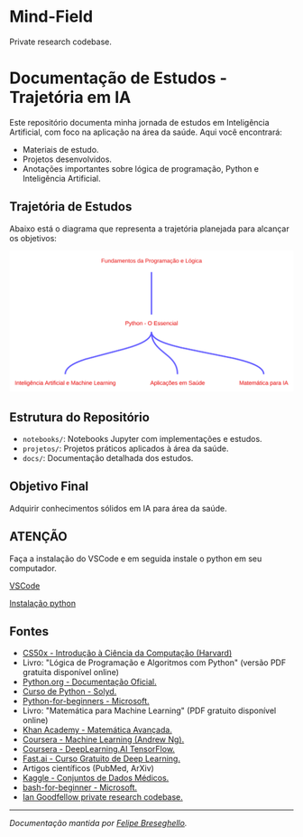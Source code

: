 # Mind-Field 
Private research codebase.

# Documentação de Estudos - Trajetória em IA

Este repositório documenta minha jornada de estudos em Inteligência Artificial, com foco na aplicação na área da saúde. Aqui você encontrará:

- Materiais de estudo.
- Projetos desenvolvidos.
- Anotações importantes sobre lógica de programação, Python e Inteligência Artificial.

## Trajetória de Estudos

Abaixo está o diagrama que representa a trajetória planejada para alcançar os objetivos:

![Diagrama de Trajetória](./assets/diagram.svg)

## Estrutura do Repositório

- `notebooks/`: Notebooks Jupyter com implementações e estudos.
- `projetos/`: Projetos práticos aplicados à área da saúde.
- `docs/`: Documentação detalhada dos estudos.

## Objetivo Final

Adquirir conhecimentos sólidos em IA para área da saúde. 

## ATENÇÃO

Faça a instalação do VSCode e em seguida instale o python em seu computador.

[VSCode](https://code.visualstudio.com/)

[Instalação python](docs/instalacao_dependencias.md)

## Fontes

- [CS50x - Introdução à Ciência da Computação (Harvard)](https://cs50.harvard.edu/x/2025)
- Livro: "Lógica de Programação e Algoritmos com Python" (versão PDF gratuita disponível online)
- [Python.org - Documentação Oficial.](https://docs.python.org/pt-br/3/)
- [Curso de Python - Solyd.](https://solyd.com.br/cursos/python-basico/)
- [Python-for-beginners - Microsoft.](https://github.com/microsoft/python-for-beginners)
- Livro: "Matemática para Machine Learning" (PDF gratuito disponível online)
- [Khan Academy - Matemática Avançada.](https://pt.khanacademy.org/)
- [Coursera - Machine Learning (Andrew Ng).](https://www.coursera.org/learn/machine-learning)
- [Coursera - DeepLearning.AI TensorFlow.](https://www.coursera.org/professional-certificates/tensorflow-in-practice)
- [Fast.ai - Curso Gratuito de Deep Learning.](https://www.fast.ai/)
- Artigos científicos (PubMed, ArXiv)
- [Kaggle - Conjuntos de Dados Médicos.](https://www.kaggle.com/)
- [bash-for-beginner - Microsoft.](https://github.com/microsoft/python-for-beginners)
- [Ian Goodfellow private research codebase.](https://github.com/goodfeli/galatea)


---

*Documentação mantida por [Felipe Breseghello](https://github.com/fbreseghello).*
